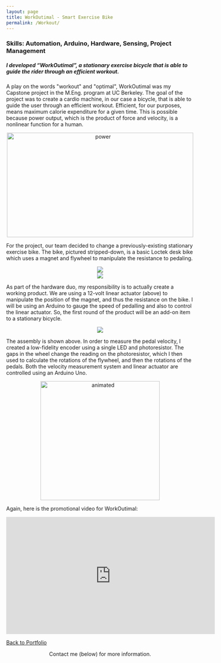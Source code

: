 ```yaml
---
layout: page
title: WorkOutimal - Smart Exercise Bike
permalink: /Workout/
---
```

### Skills: Automation, Arduino, Hardware, Sensing, Project Management
##### I developed “WorkOutimal”, a stationary exercise bicycle that is able to guide the rider through an efficient workout.

A play on the words "workout" and "optimal", WorkOutimal was my Capstone project in the M.Eng. program at UC Berkeley. The goal of the project was to create a cardio machine, in our case a bicycle, that is able to guide the user through an efficient workout. Efficient, for our purposes, means maximum calorie expenditure for a given time. This is possible because power output, which is the product of force and velocity, is a nonlinear function for a human.

<center><img src="https://live.staticflickr.com/7904/47596702071_7ed66fbc02.jpg" width="500" height="281" alt="power"></center>

For the project, our team decided to change a previously-existing stationary exercise bike. The bike, pictured stripped-down, is a basic Loctek desk bike which uses a magnet and flywheel to manipulate the resistance to pedaling.

<center><img src="https://static.wixstatic.com/media/4d6d5c_266489fd5d144c33b4eb96328d6cf9b2~mv2_d_5984_3366_s_4_2.jpg/v1/fill/w_920,h_518,al_c,q_85,usm_0.66_1.00_0.01/4d6d5c_266489fd5d144c33b4eb96328d6cf9b2~mv2_d_5984_3366_s_4_2.webp"></center>

<center><img src="https://static.wixstatic.com/media/4d6d5c_471a1cb5dcd4447db211589501da7cda~mv2_d_3024_4032_s_4_2.jpg/v1/fill/w_600,h_800,al_c,q_85,usm_0.66_1.00_0.01/4d6d5c_471a1cb5dcd4447db211589501da7cda~mv2_d_3024_4032_s_4_2.webp"></center>

As part of the hardware duo, my responsibility is to actually create a working product. We are using a 12-volt linear actuator (above) to manipulate the position of the magnet, and thus the resistance on the bike. I will be using an Arduino to gauge the speed of pedalling and also to control the linear actuator. So, the first round of the product will be an add-on item to a stationary bicycle.

<center><img src="https://static.wixstatic.com/media/4d6d5c_83c2dd292d944751ba8556effb0363e0~mv2.jpg/v1/fill/w_920,h_710,al_c,q_85,usm_0.66_1.00_0.01/4d6d5c_83c2dd292d944751ba8556effb0363e0~mv2.webp"></center>

The assembly is shown above. In order to measure the pedal velocity, I created a low-fidelity encoder using a single LED and photoresistor. The gaps in the wheel change the reading on the photoresistor, which I then used to calculate the rotations of the flywheel, and then the rotations of the pedals. Both the velocity measurement system and linear actuator are controlled using an Arduino Uno.

<center><img src="https://live.staticflickr.com/7827/46872564974_4f4ff6b3e2.jpg" width="320" height="320" alt="animated"></center>

Again, here is the promotional video for WorkOutimal:

<center><iframe width="560" height="315" src="https://www.youtube.com/embed/F1LDj81z75A" frameborder="0" allow="accelerometer; autoplay; encrypted-media; gyroscope; picture-in-picture" allowfullscreen></iframe></center>

[Back to Portfolio](https://meredithmeyer.info/)
<br>
<center>Contact me (below) for more information.</center>
